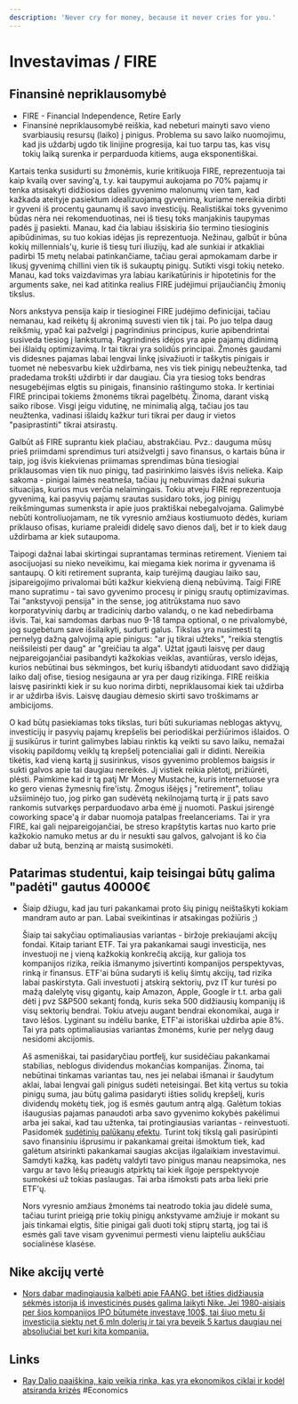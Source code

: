 ```yaml
---
description: 'Never cry for money, because it never cries for you.'
---
```


# Investavimas / FIRE

## Finansinė nepriklausomybė

* FIRE -  Financial Independence, Retire Early
* Finansinė nepriklausomybė reiškia, kad nebeturi mainyti savo vieno svarbiausių resursų \(laiko\) į pinigus. Problema su savo laiko nuomojimu, kad jis uždarbį ugdo tik linijine progresija, kai tuo tarpu tas, kas visų tokių laiką surenka ir perparduoda kitiems, auga eksponentiškai.

Kartais tenka susidurti su žmonėmis, kurie kritikuoja FIRE, reprezentuoja tai kaip kvailą over saving'ą, t.y. kai taupymui aukojama po 70% pajamų ir tenka atsisakyti didžiosios dalies gyvenimo malonumų vien tam, kad kažkada ateityje pasiektum idealizuojamą gyvenimą, kuriame nereikia dirbti ir gyveni iš procentų gaunamų iš savo investicijų. Realistiškai toks gyvenimo būdas nėra nei rekomenduotinas, nei iš tiesų toks manjakinis taupymas padės jį pasiekti. Manau, kad čia labiau išsiskiria šio termino tiesioginis apibūdinimas, su tuo kokias idėjas jis reprezentuoja. Nežinau, galbūt ir būna kokių millennials'ų, kurie iš tiesų turi iliuzijų, kad ale sunkiai ir atkakliai padirbi 15 metų nelabai patinkančiame, tačiau gerai apmokamam darbe ir likusį gyvenimą chillini vien tik iš sukauptų pinigų. Sutikti visgi tokių neteko. Manau, kad toks vaizdavimas yra labiau karikatūrinis ir hipotetinis for the arguments sake, nei kad atitinka realius FIRE judėjimui prijaučiančių žmonių tikslus.

Nors ankstyva pensija kaip ir tiesioginei FIRE judėjimo definicijai, tačiau nemanau, kad reikėtų šį akronimą suvesti vien tik į tai. Po juo telpa daug reikšmių, ypač kai pažvelgi į pagrindinius principus, kurie apibendrintai susiveda tiesiog į lankstumą. Pagrindinės idėjos yra apie pajamų didinimą bei išlaidų optimizavimą. Ir tai tikrai yra solidūs principai. Žmonės gaudami vis didesnes pajamas labai lengvai linkę įsivažiuoti ir taškytis pinigais ir tuomet nė nebesvarbu kiek uždirbama, nes vis tiek pinigų nebeužtenka, tad pradedama trokšti uždirbti ir dar daugiau. Čia yra tiesiog toks bendras nesugebėjimas elgtis su pinigais, finansinio raštingumo stoka. Ir kertiniai FIRE principai tokiems žmonėms tikrai pagelbėtų. Žinoma, darant viską saiko ribose. Visgi jeigu vidutinę, ne minimalią algą, tačiau jos tau neužtenka, vadinasi išlaidų kažkur turi tikrai per daug ir vietos "pasiprastinti" tikrai atsirastų.

Galbūt aš FIRE suprantu kiek plačiau, abstrakčiau. Pvz.: dauguma mūsų prieš priimdami sprendimus turi atsižvelgti į savo finansus, o kartais būna ir taip, jog išvis kiekvienas priimamas sprendimas būna tiesiogiai priklausomas vien tik nuo pinigų, tad pasirinkimo laisvės išvis nelieka. Kaip sakoma - pinigai laimės neatneša, tačiau jų nebuvimas dažnai sukuria situacijas, kurios mus verčia nelaimingais. Tokiu atveju FIRE reprezentuoja gyvenimą, kai pasyvių pajamų srautas susidaro toks, jog pinigų reikšmingumas sumenksta ir apie juos praktiškai nebegalvojama. Galimybė nebūti kontroliuojamam, ne tik vyresnio amžiaus kostiumuoto dėdės, kuriam priklauso ofisas, kuriame praleidi didelę savo dienos dalį, bet ir to kiek daug uždirbama ar kiek sutaupoma. 

Taipogi dažnai labai skirtingai suprantamas terminas retirement. Vieniem tai asocijuojasi su nieko neveikimu, kai miegama kiek norima ir gyvenama iš santaupų. O kiti retirement supranta, kaip turėjimą daugiau laiko sau, įsipareigojimo privalomai būti kažkur kiekvieną dieną nebūvimą. Taigi FIRE mano supratimu - tai savo gyvenimo procesų ir pinigų srautų optimizavimas. Tai "ankstyvoji pensija" in the sense, jog atitrūkstama nuo savo korporatyvinių darbų ar tradicinių darbo valandų, o ne kad nebedirbama išvis. Tai, kai samdomas darbas nuo 9-18 tampa optional, o ne privalomybė, jog sugebėtum save išsilaikyti, sudurti galus. Tikslas yra nusimesti tą pernelyg dažną galvojimą apie pinigus: "ar jų tikrai užteks", "reikia stengtis neišsileisti per daug" ar "greičiau ta alga". Užtat įgauti laisvę per daug neįpareigojančiai pasibandyti kažkokias veiklas, avantiūras, verslo idėjas, kurios nebūtinai bus sėkmingos, bet kurių išbandyti atiduodant savo didžiąją laiko dalį ofise, tiesiog nesigauna ar yra per daug rizikinga. FIRE reiškia laisvę pasirinkti kiek ir su kuo norima dirbti, nepriklausomai kiek tai uždirba ir ar uždirba išvis. Laisvę daugiau dėmesio skirti savo troškimams ar ambicijoms. 

O kad būtų pasiekiamas toks tikslas, turi būti sukuriamas neblogas aktyvų, investicijų ir pasyvių pajamų krepšelis bei periodiškai peržiūrimos išlaidos. O jį susikūrus ir turint galimybes labiau rinktis ką veikti su savo laiku, nemažai visokių papildomų veiklų tą krepšelį potencialiai gali ir didinti. Nereikia tikėtis, kad vieną kartą jį susirinkus, visos gyvenimo problemos baigsis ir sukti galvos apie tai daugiau nereikės. Jį vistiek reikia plėtotį, prižiūrėti, plėsti. Paimkime kad ir tą patį Mr Money Mustache, kuris internetuose yra ko gero vienas žymesnių fire'istų. Žmogus išėjęs į "retirement", toliau užsiiminėjo tuo, jog pirko gan sudėvėtą nekilnojamą turtą ir jį pats savo rankomis sutvarkęs perparduodavo arba ėmė jį nuomoti. Paskui įsirengė coworking space'ą ir dabar nuomoja patalpas freelanceriams. Tai ir yra FIRE, kai gali neįpareigojančiai, be streso krapštytis kartas nuo karto prie kažkokio namuko metus ar du ir nesukti sau galvos, galvojant iš ko čia dabar už butą, benziną ar maistą susimokėti. 

## Patarimas studentui, kaip teisingai būtų galima "padėti" gautus 40000€

* Šiaip džiugu, kad jau turi pakankamai proto šių pinigų neištaškyti kokiam mandram auto ar pan. Labai sveikintinas ir atsakingas požiūris ;\)

  Šiaip tai sakyčiau optimaliausias variantas - biržoje prekiaujami akcijų fondai. Kitaip tariant ETF. Tai yra pakankamai saugi investicija, nes investuoji ne į vieną kažkokią konkrečią akciją, kur galioja tos kompanijos rizika, reikia išmanymo įsivertinti kompanijos perspektyvas, rinką ir finansus. ETF'ai būna sudaryti iš kelių šimtų akcijų, tad rizika labai paskirstyta. Gali investuoti į atskirą sektorių, pvz IT kur turėsi po mažą dalelytę visų gigantų, kaip Amazon, Apple, Google ir t.t. arba gali dėti į pvz S&P500 sekantį fondą, kuris seka 500 didžiausių kompanijų iš visų sektorių bendrai. Tokiu atveju augant bendrai ekonomikai, auga ir tavo lėšos. Lyginant su indėliu banke, ETF'ai istoriškai uždirba apie 8%. Tai yra pats optimaliausias variantas žmonėms, kurie per nelyg daug nesidomi akcijomis.

  Aš asmeniškai, tai pasidaryčiau portfelį, kur susidėčiau pakankamai stabilias, neblogus dividendus mokančias kompanijas. Žinoma, tai nebūtinai tinkamas variantas tau, nes jei nelabai išmanai ir šaudytum aklai, labai lengvai gali pinigus sudėti neteisingai. Bet kitą vertus su tokia pinigų suma, jau būtų galima pasidaryti išties solidų krepšelį, kuris dividendų mokėtų tiek, jog iš esmės gautum antrą algą. Galėtum tokias išaugusias pajamas panaudoti arba savo gyvenimo kokybės pakėlimui arba jei sakai, kad tau užtenka, tai protingiausias variantas - reinvestuoti. Pasidomėk [sudėtinių palūkanų efektu](https://investologija.lt/investavimas/kur-investuoti/investavimo-pradziamokslis-kaip-pinigai-daro-pinigus/). Turint tokį tikslą gali pasirūpinti savo finansiniu išprusimu ir pakankamai greitai išmoktum tiek, kad galėtum atsirinkti pakankamai saugias akcijas ilgalaikiam investavimui. Samdyti kažką, kas padėtų valdyti tavo pinigus manau neapsimoka, nes vargu ar tavo lėšų prieaugis atpirktų tai kiek ilgoje perspektyvoje sumokėsi už tokias paslaugas. Tai arba išmoksti pats arba lieki prie ETF'ų.

  Nors vyresnio amžiaus žmonėms tai neatrodo tokia jau didelė suma, tačiau turint prieigą prie tokių pinigų ankstyvame amžiuje ir mokant su jais tinkamai elgtis, šitie pinigai gali duoti tokį stiprų startą, jog tai iš esmės gali tave visam gyvenimui permesti vienu laipteliu aukščiau socialinėse klasėse.

## Nike akcijų vertė

* [Nors dabar madingiausia kalbėti apie FAANG, bet išties didžiausia sėkmės istorija iš investicinės pusės galima laikyti Nike. Jei 1980-aisiais per šios kompanijos IPO būtumėte investavę 100$, tai šiuo metu ši investicija siektų net 6 mln dolerių ir tai yra beveik 5 kartus daugiau nei absoliučiai bet kuri kita kompanija.](https://imgur.com/PiUrHvr)

## Links

* [Ray Dalio paaiškina, kaip veikia rinka, kas yra ekonomikos ciklai ir kodėl atsiranda krizės](https://youtu.be/PHe0bXAIuk0) \#Economics

